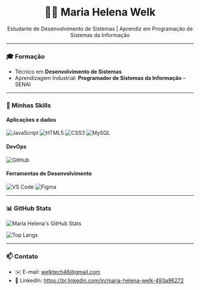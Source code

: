 <h1 align="center">👩‍💻 Maria Helena Welk</h1>

<p align="center">
  Estudante de Desenvolvimento de Sistemas | Aprendiz em Programação de Sistemas da Informação
</p>

---

### 🎓 Formação

- Técnico em **Desenvolvimento de Sistemas**
- Aprendizagem Industrial: **Programador de Sistemas da Informação** – SENAI

---

### 💼 Minhas Skills

#### Aplicações e dados

![JavaScript](https://img.shields.io/badge/JavaScript-F7DF1E?style=for-the-badge&logo=javascript&logoColor=black)
![HTML5](https://img.shields.io/badge/HTML5-E34F26?style=for-the-badge&logo=html5&logoColor=white)
![CSS3](https://img.shields.io/badge/CSS3-1572B6?style=for-the-badge&logo=css3&logoColor=white)
![MySQL](https://img.shields.io/badge/MySQL-005C84?style=for-the-badge&logo=mysql&logoColor=white)

#### DevOps

![GitHub](https://img.shields.io/badge/GitHub-181717?style=for-the-badge&logo=github&logoColor=white)

#### Ferramentas de Desenvolvimento

![VS Code](https://img.shields.io/badge/VS_Code-007ACC?style=for-the-badge&logo=visual-studio-code&logoColor=white)
![Figma](https://img.shields.io/badge/Figma-F24E1E?style=for-the-badge&logo=figma&logoColor=white)

---

### 📊 GitHub Stats

<!-- Substitua `seu-usuario` pelo seu @ no GitHub -->
![Maria Helena's GitHub Stats](https://github-readme-stats.vercel.app/api?username=welkmaria&show_icons=true&theme=radical)

![Top Langs](https://github-readme-stats.vercel.app/api/top-langs/?username=welkmaria&layout=compact&theme=radical)

---

### 📫 Contato

- ✉️ E-mail: welktech46@gmail.com
- 💼 LinkedIn: https://br.linkedin.com/in/maria-helena-welk-493a96272
